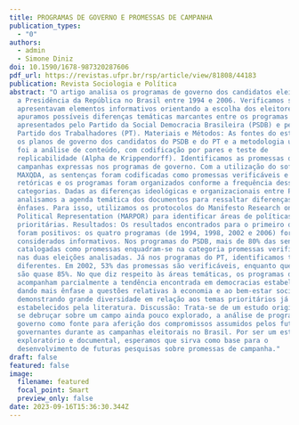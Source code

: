 ```yaml
---
title: PROGRAMAS DE GOVERNO E PROMESSAS DE CAMPANHA
publication_types:
  - "0"
authors:
  - admin
  - Simone Diniz
doi: 10.1590/1678-987320287606
pdf_url: https://revistas.ufpr.br/rsp/article/view/81808/44183
publication: Revista Sociologia e Política
abstract: "O artigo analisa os programas de governo dos candidatos eleitos para
  a Presidência da República no Brasil entre 1994 e 2006. Verificamos se eles
  apresentavam elementos informativos orientando a escolha dos eleitores e
  apuramos possíveis diferenças temáticas marcantes entre os programas
  apresentados pelo Partido da Social Democracia Brasileira (PSDB) e pelo
  Partido dos Trabalhadores (PT). Materiais e Métodos: As fontes do estudo foram
  os planos de governo dos candidatos do PSDB e do PT e a metodologia utilizada
  foi a análise de conteúdo, com codificação por pares e teste de
  replicabilidade (Alpha de Krippendorff). Identificamos as promessas de
  campanhas expressas nos programas de governo. Com a utilização do software
  MAXQDA, as sentenças foram codificadas como promessas verificáveis e promessas
  retóricas e os programas foram organizados conforme a frequência dessas duas
  categorias. Dadas as diferenças ideológicas e organizacionais entre PSDB e PT,
  analisamos a agenda temática dos documentos para ressaltar diferenças de
  ênfases. Para isso, utilizamos os protocolos do Manifesto Research on
  Political Representation (MARPOR) para identificar áreas de políticas públicas
  prioritárias. Resultados: Os resultados encontrados para o primeiro objetivo
  foram positivos: os quatro programas (de 1994, 1998, 2002 e 2006) foram
  considerados informativos. Nos programas do PSDB, mais de 80% das sentenças
  catalogadas como promessas enquadram-se na categoria promessas verificáveis
  nas duas eleições analisadas. Já nos programas do PT, identificamos tendências
  diferentes. Em 2002, 53% das promessas são verificáveis, enquanto que em 2006
  são quase 85%. No que diz respeito às áreas temáticas, os programas de governo
  acompanham parcialmente a tendência encontrada em democracias estabelecidas,
  dando mais ênfase a questões relativas à economia e ao bem-estar social, não
  demonstrando grande diversidade em relação aos temas prioritários já
  estabelecidos pela literatura. Discussão: Trata-se de um estudo original por
  se debruçar sobre um campo ainda pouco explorado, a análise de programas de
  governo como fonte para aferição dos compromissos assumidos pelos futuros
  governantes durante as campanhas eleitorais no Brasil. Por ser um estudo
  exploratório e documental, esperamos que sirva como base para o
  desenvolvimento de futuras pesquisas sobre promessas de campanha."
draft: false
featured: false
image:
  filename: featured
  focal_point: Smart
  preview_only: false
date: 2023-09-16T15:36:30.344Z
---
```

